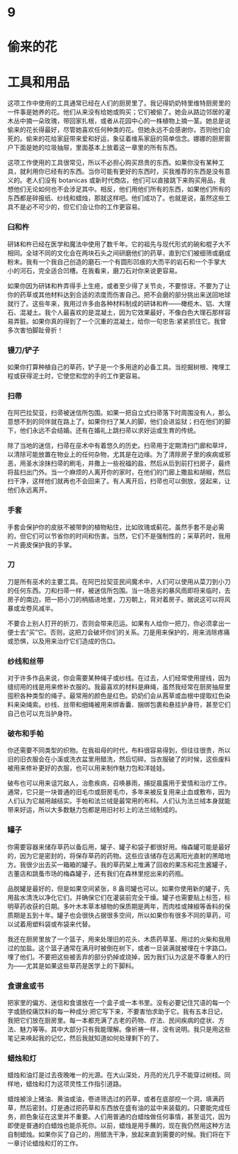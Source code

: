  <link href="9781633411111.css" rel="stylesheet" type="text/css"> <title>Backwoods Witchcraft</title> 

# 9

# 偷来的花

# 工具和用品

这项工作中使用的工具通常已经在人们的厨房里了。我记得奶奶特里维特厨房里的一件事是她养的花。他们从来没有给她或购买；它们被偷了。她会从路边邻居的灌木丛中摘一朵玫瑰，带回家扎根，或者从花园中心的一株植物上摘一茎。她总是说偷来的花长得最好，尽管她喜欢任何种类的花。但她永远不会感谢你，否则他们会死的。偷来的花给家庭带来爱和好运，象征着维系家庭的简单信念。娜娜的厨房窗户下面是她的垃圾抽屉，里面基本上放着这一章里的所有东西。

这项工作使用的工具很常见，所以不必担心购买昂贵的东西。如果你没有某种工具，就利用你已经有的东西。当你可能有更好的东西时，买我推荐的东西是没有意义的。老人们没有 botanicas 或新时代商店，他们可以直接跳下来购买用品，我想他们无论如何也不会涉足其中。相反，他们用他们所有的东西，如果他们所有的东西都是碎报纸、纱线和蜡烛，那就这样吧。他们成功了。也就是说，虽然这些工具不是必不可少的，但它们会让你的工作更容易。

### 臼和杵

研钵和杵已经在医学和魔法中使用了数千年。它的祖先与现代形式的碗和棍子大不相同。全球不同的文化会在两块石头之间研磨他们的药草，直到它们被细筛或磨成粉末。我有一个我自己创造的磨石:一个有圆形凹痕的大而平的岩石和一个手掌大小的河石，完全适合凹槽。在我看来，磨刀石对你来说更容易。

如果你因为研钵和杵弄得手上生疮，或者至少得了关节炎，不要惊讶。不要为了让你的药草或其他材料达到合适的浓度而伤害自己。把不会磨的部分挑出来送回地球就行了。这些年来，我用过许多由各种材料制成的研钵和杵——橄榄木、铝、大理石、混凝土。我个人最喜欢的是混凝土，因为它效果最好，不像白色大理石那样容易弄脏。如果你真的得到了一个沉重的混凝土，给你一句忠告:紧紧抓住它。我曾多次害怕脚趾骨折！

### 镘刀/铲子

如果你打算种植自己的草药，铲子是一个多用途的必备工具。当挖掘树根、掩埋工程或获得泥土时，它使您和您的手的工作更容易。

### 扫帚

在阿巴拉契亚，扫帚被迷信所包围。如果一把自立式扫帚落下时周围没有人，那么意想不到的同伴就在路上了。如果你扫了某人的脚，他们会进监狱；扫在他们的脚下，他们永远不会结婚。还有在婚礼上跳扫帚以求好运或生育的传统。

除了当地的迷信，扫帚在巫术中有着悠久的历史。扫帚用于定期清扫门廊和草坪，以清除可能放置在物业上的任何杂物，尤其是在边缘。为了清除房子里的疾病或邪恶，用圣水涂抹扫帚的刷毛，并撒上一些祝福的盐，然后从后到前打扫房子，最终将盐扫出门外。当一个麻烦的人离开你的家时，在他们的门廊上撒盐和胡椒，然后扫干净，这样他们就再也不会回来了。有人离开后，扫帚也可以倒放，竖起来，让他们永远离开。

### 手套

手套会保护你的皮肤不被带刺的植物粘住，比如玫瑰或蓟花。虽然手套不是必需的，但它们可以节省你的时间和伤害。当然，它们不是强制性的；采草药时，我用一片鹿皮保护我的手掌。

### 刀

刀是所有巫术的主要工具。在阿巴拉契亚民间魔术中，人们可以使用从菜刀到小刀的任何东西。刀和扫帚一样，被迷信所包围。当一场恶劣的暴风雨即将来临时，去房子的南边，把一把小刀的柄插进地里，刀刃朝上，背对着房子。据说这可以将风暴或龙卷风减半。

不要合上别人打开的折刀，否则会带来厄运。如果有人给你一把刀，你必须拿出一便士去“买”它。否则，这把刀会破坏你们的关系。刀是用来保护的，用来消除疼痛或恐惧，以及用来治疗它们造成的伤口。

### 纱线和丝带

对于许多作品来说，你会需要某种绳子或纱线。在过去，人们经常使用提线，因为缝纫用的线是用来修补衣服的。我最喜欢的材料是麻绳，虽然我经常在厨房抽屉里囤积各种类型的绳子。最常用的颜色是红色。奶奶们会从茜草或血根中提取红色染料来染绳索。纱线、丝带和细绳被用来绑香囊、捆绑包裹和悬挂护身符，甚至它们自己也可以充当护身符。

### 破布和手帕

你还需要不同类型的织物。在我祖母的时代，布料很容易得到，但往往很贵，所以旧的旧衣服会在小溪或洗衣盆里用醋洗，然后切碎。当衣服破了的时候，这些废料被用来修补更好的衣服，也可以用来制作魅力包和洋娃娃。

破布也可以用来诅咒敌人，治愈疾病，召唤暴雨，捕捉晨露用于爱情和治疗工作。通常，它只是一块普通的旧毛巾或厨房毛巾，多年来被反复用来止血或敷布，因为人们认为它越用越结实。手帕和法兰绒是最常用的布料。人们认为法兰绒本身就能带来好运，所以大多数魅力包都是用旧衬衫上的法兰绒制成的。

### 罐子

你需要容器来储存草药以备后用，罐子、罐子和袋子都很好用。梅森罐可能是最好的，因为它是密封的，将保存草药的药物。这些应该储存在远离阳光直射的黑暗地方。我很少出去买一箱箱的罐子。我的草药架上堆满了回收的果冻和花生酱罐子，古董店和跳蚤市场的梅森罐子，还有我们在森林里挖出来的药瓶。

品脱罐是最好的，但是如果空间紧张，8 盎司罐也可以。如果你使用新的罐子，先用盐水清洗以净化它们，并确保它们在灌装前完全干燥。罐子也需要贴上标签，标明草药收获的日期。多叶木本草本植物的保质期是两年，而肉桂或辣椒等香料的保质期是五到十年。罐子也会很快占据很多空间，所以如果你有很多不同的草药，可以试着用塑料袋或布袋来代替。

我还在厨房里放了一个篮子，用来处理旧的花头、木质药草茎、用过的火柴和我用过的加盐。这个篮子通常在满月时被倒在树下，或者一旦装满就被埋在十字路口。埋了他们。不要把这些被丢弃的部分扔掉或烧掉，因为我们认为这是不尊重人的行为——尤其是如果这些草药是医学上的下脚料。

### 食谱盒或书

把家里的偏方、迷信和食谱放在一个盒子或一本书里。没有必要记住咒语的每一个字或肠绞痛饮料的每一种成分:把它写下来，不要害怕求助于它。我有五本日记，我把它们放在厨房里。每一本都充满了古老的药物、疗法、民间疾病的症状、方法、魅力等等。其中大部分只有我能理解。像祈祷一样，没有说明。我只是用这些笔记来唤起我的记忆，然后我就知道如何处理剩下的了。

### 蜡烛和灯

蜡烛和油灯是过去夜晚唯一的光源。在大山深处，月亮的光几乎不能穿过树枝。同样地，蜡烛和灯为这项灵性工作指引道路。

蜡烛被涂上猪油、黄油或油，卷进筛选过的药草，或者在底部挖一个洞，填满药草，然后密封。灯是通过把药草和东西放在盛有油的盆中来装载的。只要能完成任务，颜色象征在这里并不重要。人们用普通的白蜡烛做任何事情，甚至诅咒，因为即使是普通的白蜡烛也能杀死你。以前，蜡烛是用手蘸的，现在我仍然用这种方法自制蜡烛。如果你买了自己的，用醋洗干净，放起来直到需要的时候。我们将在下一章讨论蜡烛和灯的工作。